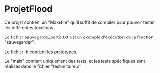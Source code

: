 # ProjetFlood



Ce projet contient un "Makefile" qu'il suffit de compiler pour pouvoir tester les différentes fonctions.

Le fichier sauvegarde_partie.txt est un exemple d'éxécution de la fonction "sauvegarder".

Le fichier .h contient les prototypes.

Le "main" contient uniquement des tests, et les tests spécifiques sont réalisés dans le fichier "testunitaire.c"
